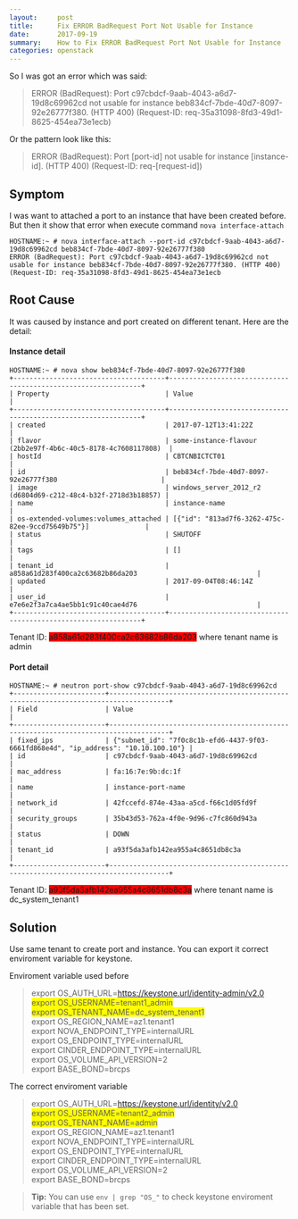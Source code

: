 ```yaml
---
layout:     post
title:      Fix ERROR BadRequest Port Not Usable for Instance
date:       2017-09-19
summary:   	How to Fix ERROR BadRequest Port Not Usable for Instance
categories: openstack
---
```


So I was got an error which was said:

> ERROR (BadRequest): Port c97cbdcf-9aab-4043-a6d7-19d8c69962cd not usable for instance beb834cf-7bde-40d7-8097-92e26777f380. (HTTP 400) (Request-ID: req-35a31098-8fd3-49d1-8625-454ea73e1ecb)

Or the pattern look like this:
> ERROR (BadRequest): Port [port-id] not usable for instance [instance-id]. (HTTP 400) (Request-ID: req-[request-id])

Symptom
-------------------

I was want to attached a port to an instance that have been created before. But then it show that error when execute command `nova interface-attach`

```
HOSTNAME:~ # nova interface-attach --port-id c97cbdcf-9aab-4043-a6d7-19d8c69962cd beb834cf-7bde-40d7-8097-92e26777f380
ERROR (BadRequest): Port c97cbdcf-9aab-4043-a6d7-19d8c69962cd not usable for instance beb834cf-7bde-40d7-8097-92e26777f380. (HTTP 400) (Request-ID: req-35a31098-8fd3-49d1-8625-454ea73e1ecb  
```

Root Cause
-------------------

It was caused by instance and port created on different tenant. Here are the detail:

#### Instance detail
```
HOSTNAME:~ # nova show beb834cf-7bde-40d7-8097-92e26777f380
+--------------------------------------+---------------------------------------------------------------+
| Property                             | Value                                                         |
+--------------------------------------+---------------------------------------------------------------+
| created                              | 2017-07-12T13:41:22Z                                          |
| flavor                               | some-instance-flavour (2bb2e97f-4b6c-40c5-8178-4c7608117808)  |
| hostId                               | CBTCNBICTCT01                                                 |
| id                                   | beb834cf-7bde-40d7-8097-92e26777f380                          |
| image                                | windows_server_2012_r2 (d6804d69-c212-48c4-b32f-2718d3b18857) |
| name                                 | instance-name                                                 |
| os-extended-volumes:volumes_attached | [{"id": "813ad7f6-3262-475c-82ee-9ccd75649b75"}]              |
| status                               | SHUTOFF                                                       |
| tags                                 | []                                                            |
| tenant_id                            | a858a61d283f400ca2c63682b86da203                              |
| updated                              | 2017-09-04T08:46:14Z                                          |
| user_id                              | e7e6e2f3a7ca4ae5bb1c91c40cae4d76                              |
+--------------------------------------+---------------------------------------------------------------+
```
Tenant ID: <span style="background-color: red;">a858a61d283f400ca2c63682b86da203</span> where tenant name is admin

#### Port detail
```
HOSTNAME:~ # neutron port-show c97cbdcf-9aab-4043-a6d7-19d8c69962cd
+-----------------------+-------------------------------------------------------------------------------------+
| Field                 | Value                                                                               |
+-----------------------+-------------------------------------------------------------------------------------+
| fixed_ips             | {"subnet_id": "7f0c8c1b-efd6-4437-9f03-6661fd868e4d", "ip_address": "10.10.100.10"} |
| id                    | c97cbdcf-9aab-4043-a6d7-19d8c69962cd                                                |
| mac_address           | fa:16:7e:9b:dc:1f                                                                   |
| name                  | instance-port-name                                                                  |
| network_id            | 42fccefd-874e-43aa-a5cd-f66c1d05fd9f                                                |
| security_groups       | 35b43d53-762a-4f0e-9d96-c7fc860d943a                                                |
| status                | DOWN                                                                                |
| tenant_id             | a93f5da3afb142ea955a4c8651db8c3a                                                    |
+-----------------------+-------------------------------------------------------------------------------------+
```
Tenant ID: <span style="background-color: red;">a93f5da3afb142ea955a4c8651db8c3a</span> where tenant name is dc_system_tenant1

Solution
-------------------

Use same tenant to create port and instance. You can export it correct enviroment variable for keystone.

Enviroment variable used before

> export OS_AUTH_URL=https://keystone.url/identity-admin/v2.0 <br>
> <span style="background-color: yellow;">export OS_USERNAME=tenant1_admin</span> <br>
> <span style="background-color: yellow;">export OS_TENANT_NAME=dc_system_tenant1</span> <br>
> export OS_REGION_NAME=az1.tenant1 <br>
> export NOVA_ENDPOINT_TYPE=internalURL <br>
> export OS_ENDPOINT_TYPE=internalURL <br>
> export CINDER_ENDPOINT_TYPE=internalURL <br>
> export OS_VOLUME_API_VERSION=2 <br>
> export BASE_BOND=brcps

The correct enviroment variable

> export OS_AUTH_URL=https://keystone.url/identity/v2.0 <br>
> <span style="background-color: yellow;">export OS_USERNAME=tenant2_admin</span> <br>
> <span style="background-color: yellow;">export OS_TENANT_NAME=admin</span> <br>
> export OS_REGION_NAME=az1.tenant1 <br>
> export NOVA_ENDPOINT_TYPE=internalURL <br>
> export OS_ENDPOINT_TYPE=internalURL <br>
> export CINDER_ENDPOINT_TYPE=internalURL <br>
> export OS_VOLUME_API_VERSION=2 <br>
> export BASE_BOND=brcps <br>

> **Tip:** You can use `env | grep "OS_"` to check keystone enviroment variable that has been set.  

